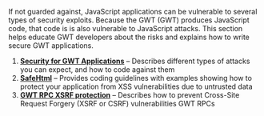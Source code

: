 <p>
If not guarded against, JavaScript applications can be vulnerable to several types of security exploits.
Because the GWT (GWT) produces JavaScript code, that code is is also vulnerable to JavaScript attacks.
This section helps educate GWT developers about the risks and explains how to write secure GWT applications.
</p>

<style type="text/css">
   ol.toc li { font-weight: normal; }
   ol.toc li a { font-weight: bold; }
</style>

<ol class="toc" id="pageToc">
  <li><a href="../../articles/security_for_gwt_applications.html">Security for GWT Applications</a> &ndash; Describes different types of attacks you can expect, and how to code against them</li>
  <li><a href="DevGuideSecuritySafeHtml.html">SafeHtml</a> &ndash; Provides coding guidelines with examples showing how to protect your application from XSS vulnerabilities due to untrusted data</li>
  <li><a href="DevGuideSecurityRpcXsrf.html">GWT RPC XSRF protection</a> &ndash; Describes how to prevent Cross-Site Request Forgery (XSRF or CSRF) vulnerabilities GWT RPCs</li>
</ol>